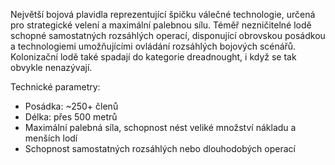 Největší bojová plavidla reprezentující špičku válečné technologie, určená pro strategické velení a maximální palebnou sílu. Téměř nezničitelné lodě schopné samostatných rozsáhlých operací, disponující obrovskou posádkou a technologiemi umožňujícími ovládání rozsáhlých bojových scénářů. Kolonizační lodě také spadají do kategorie dreadnought, i když se tak obvykle nenazývají.

Technické parametry:
- Posádka: ~250+ členů
- Délka: přes 500 metrů
- Maximální palebná síla, schopnost nést veliké množství nákladu a menších lodí
- Schopnost samostatných rozsáhlých nebo dlouhodobých operací